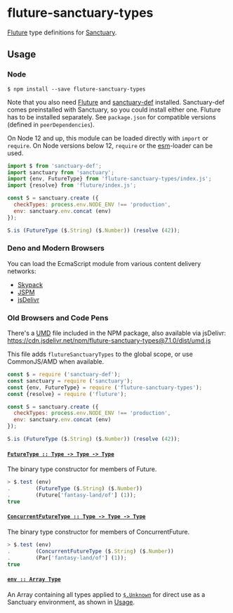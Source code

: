# fluture-sanctuary-types

[Fluture][] type definitions for [Sanctuary][].

## Usage

### Node

```console
$ npm install --save fluture-sanctuary-types
```

Note that you also need [Fluture][] and [sanctuary-def][] installed.
Sanctuary-def comes preinstalled with Sanctuary, so you could install
either one. Fluture has to be installed separately. See `package.json`
for compatible versions (defined in `peerDependencies`).

On Node 12 and up, this module can be loaded directly with `import` or
`require`. On Node versions below 12, `require` or the [esm][]-loader can
be used.

```js
import $ from 'sanctuary-def';
import sanctuary from 'sanctuary';
import {env, FutureType} from 'fluture-sanctuary-types/index.js';
import {resolve} from 'fluture/index.js';

const S = sanctuary.create ({
  checkTypes: process.env.NODE_ENV !== 'production',
  env: sanctuary.env.concat (env)
});

S.is (FutureType ($.String) ($.Number)) (resolve (42));
```

### Deno and Modern Browsers

You can load the EcmaScript module from various content delivery networks:

- [Skypack](https://cdn.skypack.dev/fluture-sanctuary-types@7.1.0)
- [JSPM](https://jspm.dev/fluture-sanctuary-types@7.1.0)
- [jsDelivr](https://cdn.jsdelivr.net/npm/fluture-sanctuary-types@7.1.0/+esm)

### Old Browsers and Code Pens

There's a [UMD][] file included in the NPM package, also available via
jsDelivr: https://cdn.jsdelivr.net/npm/fluture-sanctuary-types@7.1.0/dist/umd.js

This file adds `flutureSanctuaryTypes` to the global scope, or use
CommonJS/AMD when available.

```js
const $ = require ('sanctuary-def');
const sanctuary = require ('sanctuary');
const {env, FutureType} = require ('fluture-sanctuary-types');
const {resolve} = require ('fluture');

const S = sanctuary.create ({
  checkTypes: process.env.NODE_ENV !== 'production',
  env: sanctuary.env.concat (env)
});

S.is (FutureType ($.String) ($.Number)) (resolve (42));
```

#### <a name="FutureType" href="https://github.com/fluture-js/fluture-sanctuary-types/blob/v7.1.0/index.js#L80">`FutureType :: Type -⁠> Type -⁠> Type`</a>

The binary type constructor for members of Future.

```js
> $.test (env)
.        (FutureType ($.String) ($.Number))
.        (Future['fantasy-land/of'] (1));
true
```

#### <a name="ConcurrentFutureType" href="https://github.com/fluture-js/fluture-sanctuary-types/blob/v7.1.0/index.js#L98">`ConcurrentFutureType :: Type -⁠> Type -⁠> Type`</a>

The binary type constructor for members of ConcurrentFuture.

```js
> $.test (env)
.        (ConcurrentFutureType ($.String) ($.Number))
.        (Par['fantasy-land/of'] (1));
true
```

#### <a name="env" href="https://github.com/fluture-js/fluture-sanctuary-types/blob/v7.1.0/index.js#L116">`env :: Array Type`</a>

An Array containing all types applied to [`$.Unknown`][Unknown] for
direct use as a Sanctuary environment, as shown in [Usage](#usage).

[Fluture]:       https://github.com/fluture-js/Fluture
[Sanctuary]:     https://sanctuary.js.org/
[sanctuary-def]: https://github.com/sanctuary-js/sanctuary-def
[Unknown]:       https://github.com/sanctuary-js/sanctuary-def#Unknown
[esm]:           https://github.com/standard-things/esm
[UMD]:           https://github.com/umdjs/umd
